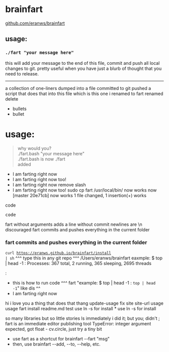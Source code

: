 # brainfart
[github.com/eranws/brainfart](https://github.com/eranws/brainfart)

## usage:  
### `./fart "your message here"`

this will add your message to the end of this file, commit and push all local changes to git.
pretty useful when you have just a blurb of thought that you need to release.

---

a collection of one-liners
dumped into a file
committed to git
pushed
a script that does that
into this file
which is this one
i
renamed to fart
renamed
delete
- bullets
- bullet
# usage:
> why would you?  
./fart.bash "your message here"  
./fart.bash is now ./fart  
added
- I am farting right now
- I am farting right now too!
- I am farting right now
remove slash
- I am farting right now too!
sudo cp fart /usr/local/bin/
now works
now [master 20e71cb] now works 1 file changed, 1 insertion(+) works

code
<pre>code</pre>

fart without arguments adds a line without commit
newlines are \n discouraged
fart commits and pushes everything in the current folder
### fart commits and pushes everything in the current folder
<code>curl https://eranws.github.io/brainfart/install | sh</code>
^^^ type this in any git repo ^^^
/Users/eranws/brainfart
eaxmple: $ top | head -1 : Processes: 367 total, 2 running, 365 sleeping, 2695 threads

:

- this is how to run code ^^^
fart "example: $ top | head -1 : `top | head -1`"
like dis ^^
- I am farting right now

hi i love you
a thing that does that thang
update-usage
fix
site
site-url
usage
usage
fart install readme.md test use ln -s for install
\* use ln -s for install

so many libraries but so little stories
ls
immediately
i did it; but you; didn't ;
fart is an immediate editor publishing tool
TypeError: integer argument expected, got float - cv.circle, just try a tiny bit
- use fart as a shortcut for brainfart --fart "msg"
- then, use brainfart --add, --to, --help, etc.

